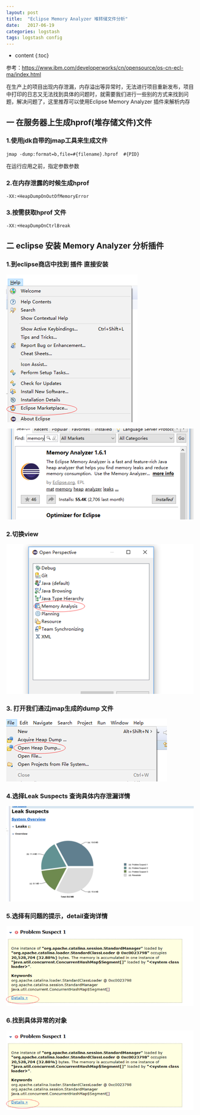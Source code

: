 ```yaml
---
layout: post
title:  "Eclipse Memory Analyzer 堆转储文件分析"
date:   2017-06-19
categories: logstash
tags: logstash config
---
```


* content
{:toc}

参考：https://www.ibm.com/developerworks/cn/opensource/os-cn-ecl-ma/index.html

在生产上的项目出现内存泄漏，内存溢出等异常时，无法进行项目重新发布，项目中打印的日志又无法找到具体的问题时，就需要我们进行一些别的方式来找到问题，解决问题了，这里推荐可以使用Eclipse Memory Analyzer 插件来解析内存







## 一 在服务器上生成hprof(堆存储文件)文件

### 1.使用jdk自带的jmap工具来生成文件

	jmap -dump:format=b,file=#{filename}.hprof  #{PID}

在运行应用之前，指定参数参数

### 2.在内存泄露的时候生成hprof

	-XX:+HeapDumpOnOutOfMemoryError

### 3.按需获取hprof 文件

	-XX:+HeapDumpOnCtrlBreak

## 二 eclipse 安装 Memory Analyzer 分析插件


### 1.到eclipse商店中找到 插件 直接安装

![第一一步](/images/eclipse-memory-analyzer/1.png)

![第一二步](/images/eclipse-memory-analyzer/2.png)

### 2.切换view

![第二步](/images/eclipse-memory-analyzer/3.png)


### 3. 打开我们通过jmap生成的dump 文件

![第三步](/images/eclipse-memory-analyzer/4.png)

### 4.选择Leak Suspects 查询具体内存泄漏详情

![第四步](/images/eclipse-memory-analyzer/5.png)


### 5.选择有问题的提示，detail查询详情

![第五步](/images/eclipse-memory-analyzer/6.png)

### 6.找到具体异常的对象

![第六步](/images/eclipse-memory-analyzer/6.png)